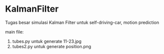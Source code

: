 # KalmanFilter
Tugas besar simulasi Kalman Filter untuk self-driving-car, motion prediction

main file:
1. tubes.py untuk generate 11-23.jpg
2. tubes2.py untuk generate position.png
